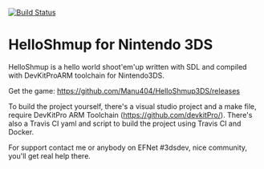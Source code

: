 [![Build Status](https://travis-ci.org/Manu404/HelloShmup3DS.svg?branch=master)](https://travis-ci.org/Manu404/HelloShmup3DS)

# HelloShmup for Nintendo 3DS

HelloShmup is a hello world shoot'em'up written with SDL and compiled with DevKitProARM toolchain for Nintendo3DS.

Get the game: https://github.com/Manu404/HelloShmup3DS/releases

To build the project yourself, there's a visual studio project and a make file, require DevKitPro ARM Toolchain (https://github.com/devkitPro/). There's also a Travis CI yaml and script to build the project using Travis CI and Docker.

For support contact me or anybody on EFNet #3dsdev, nice community, you'll get real help there.
